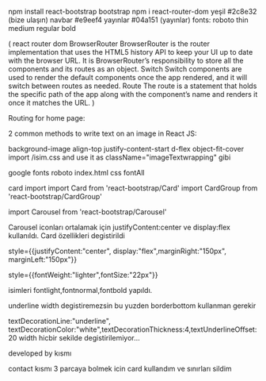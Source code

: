 npm install react-bootstrap bootstrap
npm i react-router-dom
yeşil #2c8e32  (bize ulaşın)
navbar #e9eef4
yayınlar #04a151 (yayınlar)
fonts: roboto thin medium regular bold

( react router dom
BrowserRouter
BrowserRouter is the router implementation that uses the HTML5 history API to keep your UI up to date with the browser URL.
It is BrowserRouter’s responsibility to store all the components and its routes as an object.
Switch
Switch components are used to render the default components once the app rendered, and it will switch between routes as needed.
Route
The route is a statement that holds the specific path of the app along with the component’s name and renders it once it matches the URL.
)

Routing for home page:
<!-- <BrowserRouter>
      <Routes>
      <Route path="/home" element={<Home />} />
        <Route path="/" element={<Navigate replace to="/home" />} />    
      </Routes>
    </BrowserRouter> -->

2 common methods to write text on an image in React JS:

background-image align-top justify-content-start d-flex object-fit-cover
 import /isim.css and use it as className="imageTextwrapping" gibi

 google fonts roboto index.html css fontAll

 card import
 import Card from 'react-bootstrap/Card'
 import CardGroup from 'react-bootstrap/CardGroup'

  <!-- <Card>
        <Card.Img variant="top"  />
        <Card.Body>
          <Card.Title>Yüksek Lisans ve Lisans Öğrencileri</Card.Title>
          <Card.Text>
            This is a wider card with supporting text below as a natural lead-in
            to additional content. This content is a little bit longer.
          </Card.Text>
        </Card.Body>
        <Card.Footer>
          <small className="text-muted">Last updated 3 mins ago</small>
        </Card.Footer>
      </Card> -->

import Carousel from 'react-bootstrap/Carousel'

 <!-- <Carousel variant="dark" className="a" style={{justifyContent:"center", display:"flex",margin:"50"}}>
                    <Carousel.Item>
                        <img src={iconeye} alt="First slide" style={{width:"5%", display:"flex", margin:"auto"}}/>
                        <Carousel.Caption>
                          <h1>Bilgisayarlı Görü</h1>
                          <p>Farklı alanlardaki çeşitli ihtiyaçlar için derin öğrenme modellerine dayalı nesne tanımlama sistemleri geliştiriyoruz.
                            Bilgisayarlı görü ekibimiz, görüntü, video ve akış girdileri üzerindeki nesneleri algılamak ve tespit etmek için
                            çeşitli modüler çözümler geliştirmektir.
                          </p>
                        </Carousel.Caption>
                    </Carousel.Item>
  </Carousel> -->

  Carousel iconları ortalamak için justifyContent:center ve display:flex kullanıldı.
  Card özellikleri degistirildi
  <!-- cardların ortalanması -->
  style={{justifyContent:"center", display:"flex",marginRight:"150px", marginLeft:"150px"}}
  <!-- textlerin özellikleri -->
  style={{fontWeight:"lighter",fontSize:"22px"}} 
  <!-- css fontların özellikleri degistirildi -->
  isimleri fontlight,fontnormal,fontbold yapıldı.

  underline width degistiremezsin bu yuzden borderbottom kullanman gerekir
  <!-- border-bottom: 1px solid red;
    padding: 0 0 4px; -->
  textDecorationLine:"underline", textDecorationColor:"white",textDecorationThickness:4,textUnderlineOffset:20
  width hicbir sekilde degistirilemiyor...

  developed by kısmı
  <!-- <div style={{backgroundColor:"#2c8e32", width:"auto",paddingTop:"20px",paddingBottom:"10px"}}> -->
  contact kısmı 3 parcaya bolmek icin card kullandım ve sınırları sildim 
